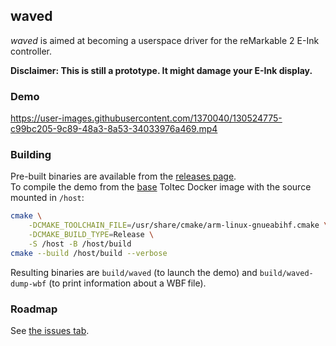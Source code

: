 ## waved

_waved_ is aimed at becoming a userspace driver for the reMarkable 2 E-Ink controller.

**Disclaimer: This is still a prototype. It might damage your E-Ink display.**

### Demo

https://user-images.githubusercontent.com/1370040/130524775-c99bc205-9c89-48a3-8a53-34033976a469.mp4

### Building

Pre-built binaries are available from the [releases page](https://github.com/matteodelabre/waved/releases).\
To compile the demo from the [base](https://github.com/toltec-dev/toolchain/pkgs/container/base) Toltec Docker image with the source mounted in `/host`:

```sh
cmake \
    -DCMAKE_TOOLCHAIN_FILE=/usr/share/cmake/arm-linux-gnueabihf.cmake \
    -DCMAKE_BUILD_TYPE=Release \
    -S /host -B /host/build
cmake --build /host/build --verbose
```

Resulting binaries are `build/waved` (to launch the demo) and `build/waved-dump-wbf` (to print information about a WBF file).

### Roadmap

See [the issues tab](https://github.com/matteodelabre/waved/issues?q=is%3Aissue+is%3Aopen+label%3Aenhancement).
